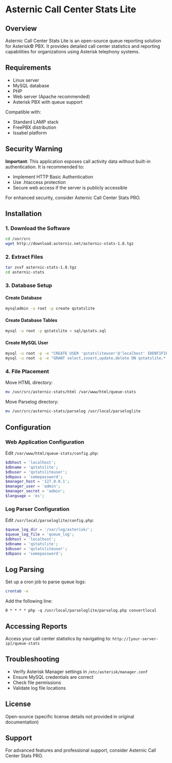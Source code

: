 # Asternic Call Center Stats Lite

## Overview

Asternic Call Center Stats Lite is an open-source queue reporting solution for Asterisk© PBX. It provides detailed call center statistics and reporting capabilities for organizations using Asterisk telephony systems.

## Requirements

- Linux server
- MySQL database
- PHP
- Web server (Apache recommended)
- Asterisk PBX with queue support

Compatible with:
- Standard LAMP stack
- FreePBX distribution
- Issabel platform

## Security Warning

**Important**: This application exposes call activity data without built-in authentication. It is recommended to:
- Implement HTTP Basic Authentication
- Use .htaccess protection
- Secure web access if the server is publicly accessible

For enhanced security, consider Asternic Call Center Stats PRO.

## Installation

### 1. Download the Software

```bash
cd /usr/src
wget http://download.asternic.net/asternic-stats-1.8.tgz
```

### 2. Extract Files

```bash
tar zvxf asternic-stats-1.8.tgz
cd asternic-stats
```

### 3. Database Setup

#### Create Database
```bash
mysqladmin -u root -p create qstatslite
```

#### Create Database Tables
```bash
mysql -u root -p qstatslite < sql/qstats.sql
```

#### Create MySQL User
```bash
mysql -u root -p -e "CREATE USER 'qstatsliteuser'@'localhost' IDENTIFIED by 'somepassword'"
mysql -u root -p -e "GRANT select,insert,update,delete ON qstatslite.* TO qstatsliteuser"
```

### 4. File Placement

Move HTML directory:
```bash
mv /usr/src/asternic-stats/html /var/www/html/queue-stats
```

Move Parselog directory:
```bash
mv /usr/src/asternic-stats/parselog /usr/local/parseloglite
```

## Configuration

### Web Application Configuration
Edit `/var/www/html/queue-stats/config.php`:

```php
$dbhost = 'localhost';
$dbname = 'qstatslite';
$dbuser = 'qstatsliteuser';
$dbpass = 'somepassword';
$manager_host = '127.0.0.1';
$manager_user = 'admin';
$manager_secret = 'admin';
$language = 'es';
```

### Log Parser Configuration
Edit `/usr/local/parseloglite/config.php`:

```php
$queue_log_dir = '/var/log/asterisk/';
$queue_log_file = 'queue_log';
$dbhost = 'localhost';
$dbname = 'qstatslite';
$dbuser = 'qstatsliteuser';
$dbpass = 'somepassword';
```

## Log Parsing

Set up a cron job to parse queue logs:

```bash
crontab -e
```

Add the following line:
```
0 * * * * php -q /usr/local/parseloglite/parselog.php convertlocal
```

## Accessing Reports

Access your call center statistics by navigating to:
`http://[your-server-ip]/queue-stats`

## Troubleshooting

- Verify Asterisk Manager settings in `/etc/asterisk/manager.conf`
- Ensure MySQL credentials are correct
- Check file permissions
- Validate log file locations

## License

Open-source (specific license details not provided in original documentation)

## Support

For advanced features and professional support, consider Asternic Call Center Stats PRO.
